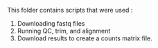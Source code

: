 This folder contains scripts that were used :

1. Downloading fastq files 
2. Running QC, trim, and alignment
3. Download results to create a counts matrix file. 
